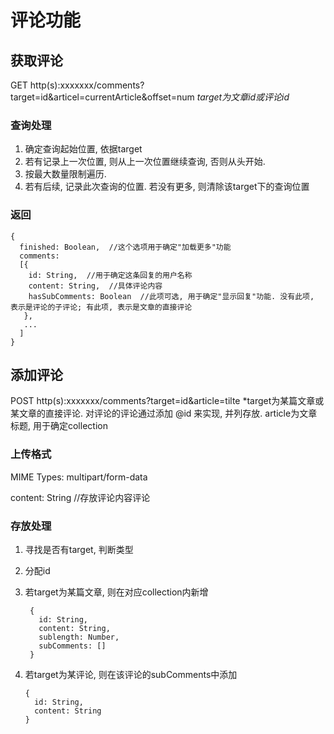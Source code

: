 # 评论功能

## 获取评论

GET http(s):xxxxxxx/comments?target=id&articel=currentArticle&offset=num
*target为文章id或评论id*

### 查询处理

1. 确定查询起始位置, 依据target
2. 若有记录上一次位置, 则从上一次位置继续查询, 否则从头开始.
3. 按最大数量限制遍历.
4. 若有后续, 记录此次查询的位置. 若没有更多, 则清除该target下的查询位置

### 返回

    {
      finished: Boolean,  //这个选项用于确定"加载更多"功能
      comments:
      [{
        id: String,  //用于确定这条回复的用户名称
        content: String,  //具体评论内容
        hasSubComments: Boolean  //此项可选, 用于确定"显示回复"功能. 没有此项, 表示是评论的子评论; 有此项, 表示是文章的直接评论
       },
       ...
      ]
    }

## 添加评论

POST http(s):xxxxxxx/comments?target=id&article=tilte *target为某篇文章或某文章的直接评论. 对评论的评论通过添加 @id 来实现, 并列存放. article为文章标题, 用于确定collection

### 上传格式

MIME Types: multipart/form-data

content: String  //存放评论内容评论

### 存放处理

1. 寻找是否有target, 判断类型
2. 分配id
3. 若target为某篇文章, 则在对应collection内新增

        {
          id: String,
          content: String,
          sublength: Number,
          subComments: []
        }

4. 若target为某评论, 则在该评论的subComments中添加

       {
         id: String,
         content: String
       }
